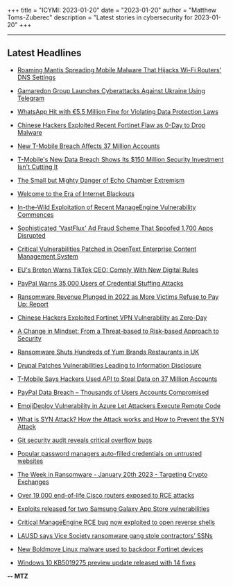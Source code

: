 +++
title = "ICYMI: 2023-01-20"
date = "2023-01-20"
author = "Matthew Toms-Zuberec"
description = "Latest stories in cybersecurity for 2023-01-20"
+++

---------------------------------------------------------------------------
## Latest Headlines
- [Roaming Mantis Spreading Mobile Malware That Hijacks Wi-Fi Routers' DNS Settings](https://thehackernews.com/2023/01/roaming-mantis-spreading-mobile-malware.html)

- [Gamaredon Group Launches Cyberattacks Against Ukraine Using Telegram](https://thehackernews.com/2023/01/gamaredon-group-launches-cyberattacks.html)

- [WhatsApp Hit with €5.5 Million Fine for Violating Data Protection Laws](https://thehackernews.com/2023/01/whatsapp-hit-with-55-million-fine-for.html)

- [Chinese Hackers Exploited Recent Fortinet Flaw as 0-Day to Drop Malware](https://thehackernews.com/2023/01/new-chinese-malware-spotted-exploiting.html)

- [New T-Mobile Breach Affects 37 Million Accounts](https://krebsonsecurity.com/2023/01/new-t-mobile-breach-affects-37-million-accounts/)

- [T-Mobile's New Data Breach Shows Its $150 Million Security Investment Isn't Cutting It](https://www.wired.com/story/tmobile-data-breach-again/)

- [The Small but Mighty Danger of Echo Chamber Extremism](https://www.wired.com/story/media-echo-chamber-extremism/)

- [Welcome to the Era of Internet Blackouts](https://www.wired.com/story/cloudflare-internet-blackouts-report/)

- [In-the-Wild Exploitation of Recent ManageEngine Vulnerability Commences](https://www.securityweek.com/wild-exploitation-recent-manageengine-vulnerability-commences)

- [Sophisticated 'VastFlux' Ad Fraud Scheme That Spoofed 1,700 Apps Disrupted](https://www.securityweek.com/sophisticated-vastflux-ad-fraud-scheme-spoofed-1700-apps-disrupted)

- [Critical Vulnerabilities Patched in OpenText Enterprise Content Management System](https://www.securityweek.com/critical-vulnerabilities-patched-opentext-enterprise-content-management-system)

- [EU's Breton Warns TikTok CEO: Comply With New Digital Rules](https://www.securityweek.com/eus-breton-warns-tiktok-ceo-comply-new-digital-rules)

- [PayPal Warns 35,000 Users of Credential Stuffing Attacks](https://www.securityweek.com/paypal-warns-35000-users-credential-stuffing-attacks)

- [Ransomware Revenue Plunged in 2022 as More Victims Refuse to Pay Up: Report](https://www.securityweek.com/ransomware-revenue-plunged-2022-more-victims-refuse-pay-report)

- [Chinese Hackers Exploited Fortinet VPN Vulnerability as Zero-Day](https://www.securityweek.com/chinese-hackers-exploited-fortinet-vpn-vulnerability-zero-day)

- [A Change in Mindset: From a Threat-based to Risk-based Approach to Security](https://www.securityweek.com/change-mindset-threat-based-risk-based-approach-security)

- [Ransomware Shuts Hundreds of Yum Brands Restaurants in UK](https://www.securityweek.com/ransomware-shuts-hundreds-yum-brands-restaurants-uk)

- [Drupal Patches Vulnerabilities Leading to Information Disclosure](https://www.securityweek.com/drupal-patches-vulnerabilities-leading-information-disclosure)

- [T-Mobile Says Hackers Used API to Steal Data on 37 Million Accounts](https://www.securityweek.com/t-mobile-says-hackers-used-api-steal-data-37-million-accounts)

- [PayPal Data Breach – Thousands of Users Accounts Compromised](https://cybersecuritynews.com/paypal-data-breach/)

- [EmojiDeploy Vulnerability in Azure Let Attackers Execute Remote Code](https://cybersecuritynews.com/emojideploy-vulnerabilit/)

- [What is SYN Attack? How the Attack works and How to Prevent the SYN Attack](https://cybersecuritynews.com/syn-attack/)

- [Git security audit reveals critical overflow bugs](https://portswigger.net/daily-swig/git-security-audit-reveals-critical-overflow-bugs)

- [Popular password managers auto-filled credentials on untrusted websites](https://portswigger.net/daily-swig/popular-password-managers-auto-filled-credentials-on-untrusted-websites)

- [The Week in Ransomware - January 20th 2023 - Targeting Crypto Exchanges](https://www.bleepingcomputer.com/news/security/the-week-in-ransomware-january-20th-2023-targeting-crypto-exchanges/)

- [Over 19,000 end-of-life Cisco routers exposed to RCE attacks](https://www.bleepingcomputer.com/news/security/over-19-000-end-of-life-cisco-routers-exposed-to-rce-attacks/)

- [Exploits released for two Samsung Galaxy App Store vulnerabilities](https://www.bleepingcomputer.com/news/security/exploits-released-for-two-samsung-galaxy-app-store-vulnerabilities/)

- [Critical ManageEngine RCE bug now exploited to open reverse shells](https://www.bleepingcomputer.com/news/security/critical-manageengine-rce-bug-now-exploited-to-open-reverse-shells/)

- [LAUSD says Vice Society ransomware gang stole contractors’ SSNs](https://www.bleepingcomputer.com/news/security/lausd-says-vice-society-ransomware-gang-stole-contractors-ssns/)

- [New Boldmove Linux malware used to backdoor Fortinet devices](https://www.bleepingcomputer.com/news/security/new-boldmove-linux-malware-used-to-backdoor-fortinet-devices/)

- [Windows 10 KB5019275 preview update released with 14 fixes](https://www.bleepingcomputer.com/news/microsoft/windows-10-kb5019275-preview-update-released-with-14-fixes/)

**-- MTZ**
